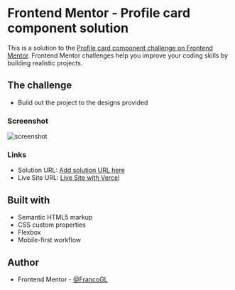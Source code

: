 # Frontend Mentor - Profile card component solution

This is a solution to the [Profile card component challenge on Frontend Mentor](https://www.frontendmentor.io/challenges/profile-card-component-cfArpWshJ). Frontend Mentor challenges help you improve your coding skills by building realistic projects. 

## The challenge

- Build out the project to the designs provided

### Screenshot

![screenshot](https://i.imgur.com/75OCTyd.png)
### Links

- Solution URL: [Add solution URL here](https://your-solution-url.com)
- Live Site URL: [Live Site with Vercel](https://profile-card-component-main-blond-chi.vercel.app/)

## Built with

- Semantic HTML5 markup
- CSS custom properties
- Flexbox
- Mobile-first workflow

## Author

- Frontend Mentor - [@FrancoGL](https://www.frontendmentor.io/profile/FrancoGL)


